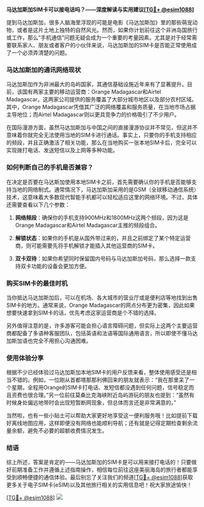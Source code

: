 **马达加斯加SIM卡可以接电话吗？——深度解读与实用建议[[TG💪+ @esim1088](https://t.me/s/esim1088)]**

提到马达加斯加，很多人脑海里浮现的可能是电影《马达加斯加》里的那些萌宠动物，或者是这片土地上独特的自然风光。然而，如果你计划前往这个非洲岛国旅行或工作，那么“手机通信”问题无疑会成为一个重要的考量因素。尤其是对于经常需要联系家人、朋友或者客户的小伙伴来说，马达加斯加的SIM卡是否能正常使用成了一个必须弄清楚的问题。

### 马达加斯加的通讯网络现状

马达加斯加作为非洲最大的岛屿国家，其通信基础设施近年来有了显著提升。目前，该国有两家主要的移动运营商：Orange Madagascar和Airtel Madagascar。这两家公司提供的服务覆盖了大部分城市地区以及部分农村区域。其中，Orange Madagascar凭借其广泛的网络覆盖和服务质量，在当地市场占据主导地位；而Airtel Madagascar则以更具竞争力的价格吸引了不少用户。

在国际漫游方面，虽然马达加斯加与中国之间的直接漫游协议并不常见，但这并不意味着你就完全无法使用当地的SIM卡进行通话。事实上，只要你的手机支持相应的频段，并且正确激活了相关功能，那么在当地购买一张本地SIM卡后，完全可以实现拨打电话、发送短信以及上网等多种功能。

### 如何判断自己的手机是否兼容？

在决定是否要在马达斯加使用本地SIM卡之前，首先需要确认你的手机是否能够支持当地的网络制式。通常情况下，马达加斯加采用的是GSM（全球移动通信系统）技术，这意味着大多数现代智能手机都可以轻松适应这里的网络环境。不过，具体还需要查看以下几个参数：

1. **网络频段**：确保你的手机支持900MHz和1800MHz这两个频段，因为这是Orange Madagascar和Airtel Madagascar主推的频段组合。
   
2. **解锁状态**：如果你的手机是从国外带过来的，并且之前绑定了某个特定运营商，则可能需要先将手机解锁才能插入其他运营商的SIM卡。

3. **双卡双待**：如果你希望同时保留国内号码与马达加斯加号码，那么选择一款支持双卡功能的设备会更加方便。

### 购买SIM卡的最佳时机

当你抵达马达加斯加后，可以在机场、各大城市的营业厅或是便利店等地找到出售SIM卡的地方。通常来说，Orange Madagascar的网点分布更为密集，因此如果想要快速拿到SIM卡的话，优先考虑这家运营商是个不错的选择。

另外值得注意的是，许多游客可能会担心语言障碍问题，但实际上这两个主要运营商都配备了多语种客服团队，包括英语和法语等国际通用语言，所以即使不懂马达加斯加语也完全不用担心沟通困难。

### 使用体验分享

根据不少已经体验过马达加斯加本地SIM卡的用户反馈来看，整体使用感受还是相当不错的。例如，一位刚从首都塔那那利佛回来的朋友就表示：“我在那里呆了一个星期，全程用Orange的SIM卡打电话、发短信都没遇到任何问题，信号稳定而且资费也很合理。”另一位前往莫桑比克海峡附近岛屿游玩的朋友也提到：“虽然有时候身处偏远地带时会出现短暂断网现象，但总体而言还是非常满意的。”

当然啦，也有一些小贴士可以帮助大家更好地享受这一便利服务哦！比如提前下载好离线地图应用，这样即便没有网络也能顺利导航；还有就是记得定期检查剩余流量余额，避免不必要的超额收费情况发生。

### 结语

综上所述，答案是肯定的——马达加斯加的SIM卡是可以用来接打电话的！只要做好前期准备工作并遵循上述指南操作，相信每位前往这座美丽海岛的旅行者都能享受到顺畅便捷的通信体验。最后别忘了关注我们的频道[[TG💪+ @esim1088](https://t.me/s/esim1088)]获取更多关于电子SIM卡(eSIM)以及其他旅行相关的实用信息吧！祝大家旅途愉快！

[[TG💪+ @esim1088](https://t.me/s/esim1088)] ![](https://i.postimg.cc/4NQfJmqS/Snipaste-2025-05-13-00-14-12.png)